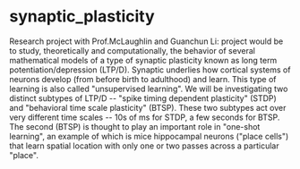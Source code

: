 # synaptic_plasticity
Research project with Prof.McLaughlin and Guanchun Li: project would be to study, theoretically and computationally, the behavior of several mathematical models of a type of synaptic plasticity known as long term potentiation/depression (LTP/D).  Synaptic underlies how cortical systems of neurons develop (from before birth to adulthood) and learn.  This type of learning is also called "unsupervised learning".
We will be investigating two distinct subtypes of LTP/D -- "spike timing dependent plasticity" (STDP) and "behavioral time scale plasticity" (BTSP).  These two subtypes act over very different time scales -- 10s of ms for STDP, a few seconds for BTSP.  The second (BTSP) is thought to play an important role in "one-shot learning", an example of  which is mice hippocampal neurons ("place cells") that learn spatial location with only one or two passes across a particular "place".


